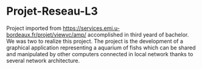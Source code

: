 # Projet-Reseau-L3
Project imported from https://services.emi.u-bordeaux.fr/projet/viewvc/amp/ accomplished in third yeard of bachelor. We was two to realize this project. The project is the development of a graphical application representing a aquarium of fishs which can be shared and manipulated by other computers connected in local network thanks to several network architecture.
